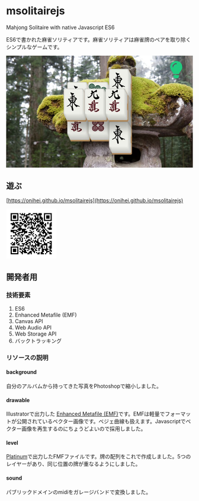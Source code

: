 # msolitairejs
Mahjong Solitaire with native Javascript ES6

ES6で書かれた麻雀ソリティアです。麻雀ソリティアは麻雀牌のペアを取り除くシンプルなゲームです。

![画面](./ss.jpg)


## 遊ぶ
[https://onihei.github.io/msolitairejs](https://onihei.github.io/msolitairejs)

![スマートフォンでも動作します](./qr.png)

## 開発者用

### 技術要素
1. ES6
2. Enhanced Metafile (EMF)
3. Canvas API
4. Web Audio API
5. Web Storage API
6. バックトラッキング

### リソースの説明
#### background
自分のアルバムから持ってきた写真をPhotoshopで縮小しました。

#### drawable
Illustratorで出力した [Enhanced Metafile (EMF)](https://docs.microsoft.com/ja-jp/openspecs/windows_protocols/ms-emf/)です。EMFは軽量でフォーマットが公開されているベクター画像です。ベジェ曲線も扱えます。Javascriptでベクター画像を再生するのにちょうどよいので採用しました。

#### level
[Platinum](https://www.vector.co.jp/soft/win95/game/se231004.html)で出力したFMFファイルです。牌の配列をこれで作成しました。5つのレイヤーがあり、同じ位置の牌が重なるようにしました。

#### sound
パブリックドメインのmidiをガレージバンドで変換しました。
